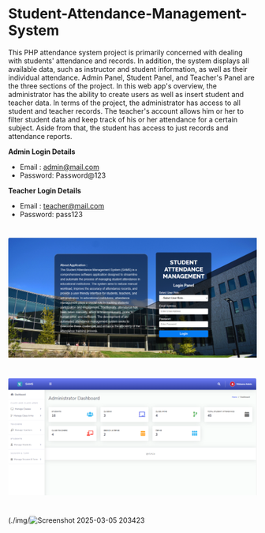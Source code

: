 # Student-Attendance-Management-System
This PHP attendance system project is primarily concerned with dealing with students' attendance and records. In addition, the system displays all available data, such as instructor and student information, as well as their individual attendance. Admin Panel, Student Panel, and Teacher's Panel are the three sections of the project. In this web app's overview, the administrator has the ability to create users as well as insert student and teacher data. In terms of the project, the administrator has access to all student and teacher records. The teacher's account allows him or her to filter student data and keep track of his or her attendance for a certain subject. Aside from that, the student has access to just records and attendance reports.

**Admin Login Details**
* Email   : admin@mail.com
* Password: Password@123

**Teacher Login Details**

* Email   : teacher@mail.com
* Password: pass123

#
![Index page](./img/index.png)
#
![Admin dashboard](./img/admin_page.png)
#
(./img/![Screenshot 2025-03-05 203423](https://github.com/user-attachments/assets/570ed6ba-c74e-43e4-867f-3dffb3e42cf4)


